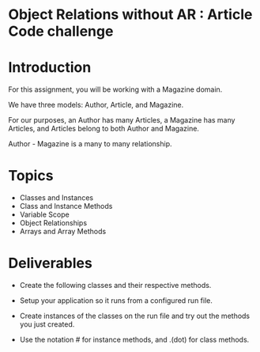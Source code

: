 # Object Relations without AR : Article Code challenge

# Introduction
For this assignment, you will be working with a Magazine domain.

We have three models: Author, Article, and Magazine.

For our purposes, an Author has many Articles, a Magazine has many Articles, and Articles belong to both Author and Magazine.

Author - Magazine is a many to many relationship.

# Topics
- Classes and Instances
- Class and Instance Methods
- Variable Scope
- Object Relationships
- Arrays and Array Methods

# Deliverables
- Create the following classes and their respective methods.

- Setup your application so it runs from a configured run file. 

- Create instances of the classes on the run file and try out the methods you just created.

- Use the notation # for instance methods, and .(dot) for class methods.


